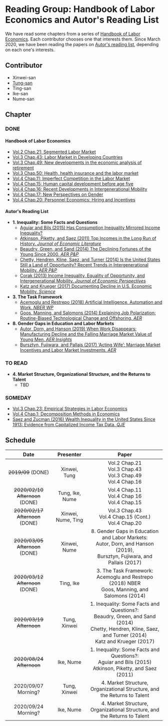 # Reading Group: Handbook of Labor Economics and Autor's Reading List

We have read some chapters from a series of [Handbook of Labor Economics](https://www.sciencedirect.com/handbook/handbook-of-labor-economics).
Each contributor chooses one that interests them.
Since March 2020, we have been reading the papers on [Autor's reading list](https://economics.mit.edu/files/15417), depending on each one's interests.

## Contributor

- Xinwei-san
- [Tung-san](https://github.com/s-saisw)
- Ting-san
- Ike-san
- Nume-san

## Chapter

### DONE

#### Handbook of Labor Economics

- [Vol.2 Chap.21: Segmented Labor Market](https://www.sciencedirect.com/science/article/pii/S1573446386020114)
- [Vol.3 Chap.43: Labor Market in Developing Countries](https://www.sciencedirect.com/science/article/pii/S1573446399300298)
- [Vol.3 Chap.49: New developments in the economic analysis of retirement](https://www.sciencedirect.com/science/article/pii/S1573446399300407)
- [Vol.3 Chap.50: Health, health insurance and the labor market](https://www.sciencedirect.com/science/article/abs/pii/S1573446399300419)
- [Vol.4 Chap.11: Imperfect Competition in the Labor Market](https://www.sciencedirect.com/science/article/pii/S0169721811024099)
- [Vol.4 Chap.15: Human capital development before age five](https://www.sciencedirect.com/science/article/pii/S0169721811024130)
- [Vol.4 Chap.16: Recent Developments in Intergenerational Mobility](https://www.sciencedirect.com/science/article/pii/S0169721811024142)
- [Vol.4 Chap.17: New Perspectives on Gender](https://www.sciencedirect.com/science/article/pii/S0169721811024154)
- [Vol.4 Chap.20: Personnel Economics: Hiring and Incentives](https://www.sciencedirect.com/science/article/pii/S016972181102418X)

#### Autor's Reading List

- **1.  Inequality: Some Facts and Questions**
  - [Aguiar and Bils (2015) Has Consumption Inequality Mirrored Income Inequality?](https://www.aeaweb.org/articles?id=10.1257/aer.20120599)
  - [Atkinson, Piketty, and Saez (2011) Top Incomes in the Long Run of History. _Journal of Economic Literature_](https://www.aeaweb.org/articles?id=10.1257/jel.49.1.3)
  - [Beaudry, Green, and Sand (2014) The Declining Fortunes of
the Young Since 2000. _AER P&P_](https://www.aeaweb.org/articles?id=10.1257/aer.104.5.381)
  - [Chetty, Hendren, Kline, Saez, and Turner (2014)
Is the United States Still a Land of Opportunity? Recent Trends in Intergenerational Mobility. _AER P&P_](https://www.aeaweb.org/articles?id=10.1257/aer.104.5.141)
  - [Corak (2013) Income Inequality, Equality of Opportunity, and Intergenerational
Mobility. _Journal of Economic Perspectives_](https://www.aeaweb.org/articles?id=10.1257/jep.27.3.79)
  - [Katz and Krueger (2017) Documenting Decline in U.S. Economic
Mobility. _Science_](https://science.sciencemag.org/content/356/6336/382.summary)
- **3. The Task Framework**
  - [Acemoglu and Restrepo (2018) Artificial Intelligence, Automation and
Work. _NBER WP_](https://www.nber.org/papers/w24196)
  - [Goos, Manning, and Salomons (2014) Explaining Job Polarization:
Routine-Biased Technological Change and Offshoring. _AER_](https://www.aeaweb.org/articles?id=10.1257/aer.104.8.2509)
- **8. Gender Gaps in Education and Labor Markets**
  - [Autor, Dorn, and Hanson (2019) When Work Disappears: Manufacturing Decline and the Falling Marriage Market Value of Young Men. _AER Insights_](https://www.aeaweb.org/articles?id=10.1257/aeri.20180010)
  - [Bursztyn, Fujiwara, and Pallais (2017) ‘Acting Wife’: Marriage
Market Incentives and Labor Market Investments. _AER_](https://www.aeaweb.org/articles?id=10.1257/aer.20170029)

### TO READ


- **4. Market Structure, Organizational Structure, and the Returns to Talent**
  - TBD

### SOMEDAY

- [Vol.3 Chap.23: Empirical Strategies in Labor Economics](https://www.sciencedirect.com/science/article/pii/S1573446399030047)
- [Vol.4 Chap.1: Decomposition Methods in Economics](https://www.sciencedirect.com/science/article/pii/S0169721811004072)
- [Saez and Zucman (2016) Wealth Inequality in the United States Since 1913: Evidence from Capitalized Income Tax Data. _QJE_](https://academic.oup.com/qje/article/131/2/519/2607097)

## Schedule

| Date | Presenter | Paper |  
|:--:|:--:|:--:|
| ~~2019/09~~ (DONE) | Xinwei, Tung| Vol.2 Chap.21 <br> Vol.3 Chap.43 <br> Vol.3 Chap.49 <br> Vol.4 Chap.16 |  
| ~~2020/02/10 Afternoon~~ (DONE)| Tung, Ike, Nume| Vol.4 Chap.11 <br> Vol.4 Chap 16 <br> Vol.4 Chap.15 |  
| ~~2020/02/17 Afternoon~~ (DONE) | Xinwei, Nume, Ting | Vol.3 Chap.43 <br> Vol.4 Chap.15 (Cont.) <br> Vol.4 Chap.20 |  
| ~~2020/03/05 Afternoon~~ (DONE) | Xinwei, Nume | 8. Gender Gaps in Education and Labor Markets: <br> Autor, Dorn, and Hanson (2019), <br> Bursztyn, Fujiwara, and Pallais (2017)  |
| ~~2020/03/12 Afternoon~~ (DONE) | Ting, Ike | 3.  The Task Framework: <br> Acemoglu and Restrepo (2018) NBER <br> Goos, Manning, and Salomons (2014) |
| ~~2020/03/19 Afternoon~~ | Tung, Xinwei | 1. Inequality: Some Facts and Questions?: <br> Beaudry, Green, and Sand (2014) <br> Chetty, Hendren, Kline, Saez, and Turner (2014) <br> Katz and Krueger (2017) | 
| ~~2020/08/24 Afternoon~~ | Ike, Nume | 1. Inequality: Some Facts and Questions?: <br> Aguiar and Bils (2015) <br> Atkinson, Piketty, and Saez (2011) <br>| 
| 2020/09/07 Morning? | Tung, Xinwei | 4. Market Structure, Organizational Structure, and the Returns to Talent|
| 2020/09/24 Morning? | Ike, Nume |4. Market Structure, Organizational Structure, and the Returns to Talent|
